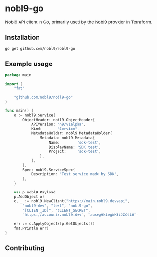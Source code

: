 # nobl9-go

Nobl9 API client in Go, primarily used by the
[Nobl9](https://github.com/nobl9/terraform-provider-nobl9) provider in Terraform.

## Installation

```bash
go get github.com/nobl9/nobl9-go
```

## Example usage

```go
package main

import (
	"fmt"

	"github.com/nobl9/nobl9-go"
)

func main() {
	o := nobl9.Service{
		ObjectHeader: nobl9.ObjectHeader{
			APIVersion: "n9/v1alpha",
			Kind:       "Service",
			MetadataHolder: nobl9.MetadataHolder{
				Metadata: nobl9.Metadata{
					Name:        "sdk-test",
					DisplayName: "SDK test",
					Project:     "sdk-test",
				},
			},
		},
		Spec: nobl9.ServiceSpec{
			Description: "Test service made by SDK",
		},
	}

	var p nobl9.Payload
	p.AddObject(o)
	c, _ := nobl9.NewClient("https://main.nobl9.dev/api",
		"nobl9-dev", "test", "nobl9-go",
		"[CLIENT_ID]", "CLIENT_SECRET",
		"https://accounts.nobl9.dev", "auseg9kiegWKEtJZC416")

	err := c.ApplyObjects(p.GetObjects())
	fmt.Println(err)
}

```

## Contributing
